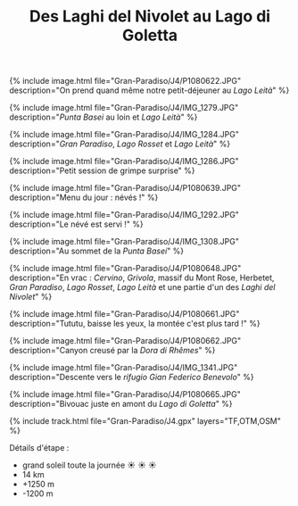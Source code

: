 ﻿---
title: "Des Laghi del Nivolet au Lago di Goletta"
permalink: /Gran-Paradiso/J4/
sidebar:
  nav: "gran_paradiso"
enable_tracks: true
---

{% include image.html file="Gran-Paradiso/J4/P1080622.JPG" description="On prend quand même notre petit-déjeuner au *Lago Leità*" %}

{% include image.html file="Gran-Paradiso/J4/IMG_1279.JPG" description="*Punta Basei* au loin et *Lago Leità*" %}

{% include image.html file="Gran-Paradiso/J4/IMG_1284.JPG" description="*Gran Paradiso*, *Lago Rosset* et *Lago Leità*" %}

{% include image.html file="Gran-Paradiso/J4/IMG_1286.JPG" description="Petit session de grimpe surprise" %}

{% include image.html file="Gran-Paradiso/J4/P1080639.JPG" description="Menu du jour : névés !" %}

{% include image.html file="Gran-Paradiso/J4/IMG_1292.JPG" description="Le névé est servi !" %}

{% include image.html file="Gran-Paradiso/J4/IMG_1308.JPG" description="Au sommet de la *Punta Basei*" %}

{% include image.html file="Gran-Paradiso/J4/P1080648.JPG" description="En vrac : *Cervino*, *Grivola*, massif du Mont Rose, Herbetet, *Gran Paradiso*, *Lago Rosset*, *Lago Leità* et une partie d'un des *Laghi del Nivolet*" %}

{% include image.html file="Gran-Paradiso/J4/P1080661.JPG" description="Tututu, baisse les yeux, la montée c'est plus tard !" %}

{% include image.html file="Gran-Paradiso/J4/P1080662.JPG" description="Canyon creusé par la *Dora di Rhêmes*" %}

{% include image.html file="Gran-Paradiso/J4/IMG_1341.JPG" description="Descente vers le *rifugio Gian Federico Benevolo*" %}

{% include image.html file="Gran-Paradiso/J4/P1080665.JPG" description="Bivouac juste en amont du *Lago di Goletta*" %}

{% include track.html file="Gran-Paradiso/J4.gpx" layers="TF,OTM,OSM" %}

Détails d'étape :
* grand soleil toute la journée :sunny: :sunny: :sunny:
* 14 km
* +1250 m
* -1200 m
